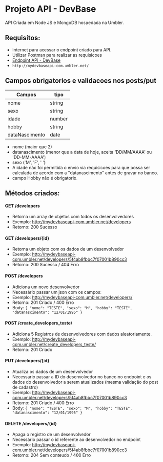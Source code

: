 # Projeto API - DevBase
API Criada em Node JS e MongoDB hospedada na Umbler.

## Requisitos:
* Internet para acessar o endpoint criado para API.
* Utilizar Postman para realizar as requisicoes
* [Endpoint API - DevBase](http://mydevbaseapi-com.umbler.net/)
* `http://mydevbaseapi-com.umbler.net/`

## Campos obrigatorios e validacoes nos posts/put

| Campos         | tipo   |
|----------------|--------|
| nome           | string |
| sexo           | string |
| idade          | number |
| hobby          | string |
| dataNascimento | date   |

* nome (maior que 2)
* datanascimento (menor que a data de hoje, aceita 'DD/MM/AAAA' ou 'DD-MM-AAAA') 
* sexo ('M', 'F', ' ')
* A idade não foi permitida o envio via requisicoes para que possa ser calculada de acordo com a "datanascimento" antes de gravar no banco.
* campo Hobby não é obrigatorio.

## Métodos criados:

#### GET /developers
* Retorna um array de objetos com todos os desenvolvedores
* Exemplo: http://mydevbaseapi-com.umbler.net/developers
* Retorno: 200 Sucesso


#### GET /developers/{id}
* Retorna um objeto com os dados de um desenvolvedor
* Exemplo: http://mydevbaseapi-com.umbler.net/developers/5f4ab8fbbc7f07001b890cc3
* Retorno: 200 Sucesso / 404 Erro


#### POST /developers
* Adiciona um novo desenvolvedor
* Necessário passar um json com os campos:
* Exemplo: http://mydevbaseapi-com.umbler.net/developers/
* Retorno: 201 Criado / 400 Erro
* Body:
`
{
  "nome": "TESTE",
  "sexo": "M",
  "hobby": "TESTE",
  "datanascimento": "12/01/1995"
}
`

#### POST /create_developers_teste/
* Adiciona 5 Registros de desenvolvedores com dados aleatoriamente.
* Exemplo: http://mydevbaseapi-com.umbler.net/create_developers_teste/
* Retorno: 201 Criado 


#### PUT /developers/{id}
* Atualiza os dados de um desenvolvedor
* Necessario passar a ID do desenvolvedor no banco no endpoint e os dados do desenvolvedor a serem atualizados (mesma validação do post de cadastro)
* Exemplo: http://mydevbaseapi-com.umbler.net/developers/5f4ab8fbbc7f07001b890cc3
* Retorno: 201 Criado / 400 Erro
* Body:
`
{
  "nome": "TESTE",
  "sexo": "M",
  "hobby": "TESTE",
  "datanascimento": "12/01/1995"
}
`

#### DELETE /developers/{id}
* Apaga o registro de um desenvolvedor
* Necessário passar o id referente ao desenvolvedor no endpoint
* Exemplo: http://mydevbaseapi-com.umbler.net/developers/5f4ab8fbbc7f07001b890cc3
* Retorno: 204 Sem conteudo / 400 Erro
